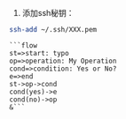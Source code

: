 1. 添加ssh秘钥：

```bash
ssh-add ~/.ssh/XXX.pem
```

~~~flow
```flow
st=>start: typo
op=>operation: My Operation
cond=>condition: Yes or No?
e=>end
st->op->cond
cond(yes)->e
cond(no)->op
&```
~~~